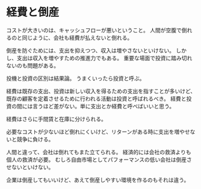 # 経費と倒産

コストが大きいのは、キャッシュフローが悪いということ。
人間が空腹で倒れるのと同じように、会社も経費が払えないと倒れる。

倒産を防ぐためには、支出を抑えつつ、収入は増やさないといけない。
しかし、支出は収入を増やすための推進力でもある。
重要な場面で投資に踏み切れないのも問題がある。

投機と投資の区別は結果論。
うまくいったら投資と呼ぶ。

経費は既存の支出、投資は新しい収入を得るための支出を指すことが多いけど、既存の顧客を定着させるために行われる活動は投資と呼ばれるべき。
経費と投資の間には言うほど差がない。単に支出とか経費と呼べばいいと思う。

経費はさらに手間賃と在庫に分けられる。

必要なコストが少ないほど倒れにくいけど、リターンがある時に支出を増やせないと競争に負ける。

人間と違って、会社は倒れてもまた立てられる。
経済的には会社の救済よりも個人の救済が必要。
むしろ自由市場としてパフォーマンスの低い会社は倒産させないといけない。

企業は倒産してもいいけど、あえて倒産しやすい環境を作るのもそれは違う。
